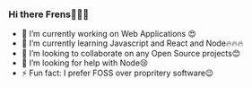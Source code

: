 ### Hi there Frens👋😼🔥



- 🔭 I’m currently working on Web Applications 😍
- 🌱 I’m currently learning Javascript and React and Node🔥🔥🔥
- 👯 I’m looking to collaborate on any Open Source projects😊
- 🤔 I’m looking for help with Node😢
- ⚡ Fun fact: I prefer FOSS over propritery software😉

